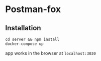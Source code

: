 # Postman-fox

## Installation

```
cd server && npm install
docker-compose up
```

app works in the browser at `localhost:3030`